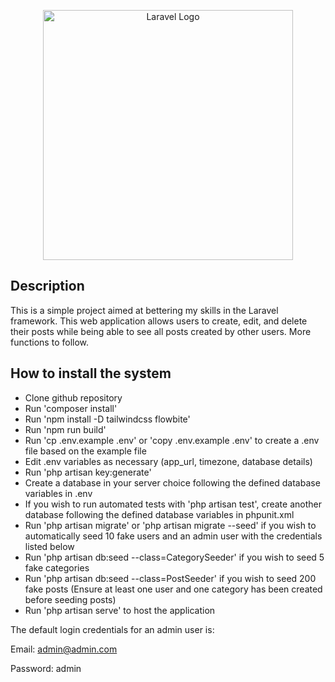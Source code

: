 <p align="center"><a href="https://laravel.com" target="_blank"><img src="https://raw.githubusercontent.com/laravel/art/master/logo-lockup/5%20SVG/2%20CMYK/1%20Full%20Color/laravel-logolockup-cmyk-red.svg" width="400" alt="Laravel Logo"></a></p>

## Description

This is a simple project aimed at bettering my skills in the Laravel framework. This web application allows users to create, edit, and delete their posts while being able to see all posts created by other users. More functions to follow.

## How to install the system

-   Clone github repository
-   Run 'composer install'
-   Run 'npm install -D tailwindcss flowbite'
-   Run 'npm run build'
-   Run 'cp .env.example .env' or 'copy .env.example .env' to create a .env file based on the example file
-   Edit .env variables as necessary (app_url, timezone, database details)
-   Run 'php artisan key:generate'
-   Create a database in your server choice following the defined database variables in .env
-   If you wish to run automated tests with 'php artisan test', create another database following the defined database variables in phpunit.xml
-   Run 'php artisan migrate' or 'php artisan migrate --seed' if you wish to automatically seed 10 fake users and an admin user with the credentials listed below
-   Run 'php artisan db:seed --class=CategorySeeder' if you wish to seed 5 fake categories
-   Run 'php artisan db:seed --class=PostSeeder' if you wish to seed 200 fake posts (Ensure at least one user and one category has been created before seeding posts)
-   Run 'php artisan serve' to host the application

The default login credentials for an admin user is:

Email: admin@admin.com

Password: admin
